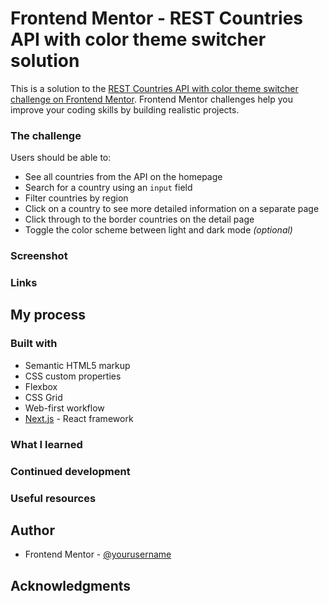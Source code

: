 


# Frontend Mentor - REST Countries API with color theme switcher solution


This is a solution to the [REST Countries API with color theme switcher challenge on Frontend Mentor](https://www.frontendmentor.io/challenges/rest-countries-api-with-color-theme-switcher-5cacc469fec04111f7b848ca). Frontend Mentor challenges help you improve your coding skills by building realistic projects.



### The challenge

Users should be able to:

- See all countries from the API on the homepage
- Search for a country using an `input` field
- Filter countries by region
- Click on a country to see more detailed information on a separate page
- Click through to the border countries on the detail page
- Toggle the color scheme between light and dark mode _(optional)_

### Screenshot

### Links

## My process

### Built with

- Semantic HTML5 markup
- CSS custom properties
- Flexbox
- CSS Grid
- Web-first workflow
- [Next.js](https://nextjs.org/) - React framework

### What I learned

### Continued development

### Useful resources

## Author

- Frontend Mentor - [@yourusername](https://www.frontendmentor.io/profile/yourusername)

## Acknowledgments
